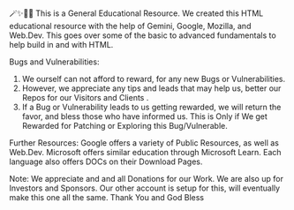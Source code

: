  🪄✨🫴🔥 This is a General Educational Resource. We created this HTML educational resource with the help of Gemini, Google, Mozilla, and Web.Dev. This goes over some of the basic to advanced fundamentals to help build in and with HTML.

Bugs and Vulnerabilities:
  1. We ourself can not afford to reward, for any new Bugs or Vulnerabilities. 
  2. However, we appreciate any tips and leads that may help us, better our Repos for our Visitors and Clients .
  3. If a Bug or Vulnerability leads to us getting rewarded, we will return the favor, and bless those who have informed us. This is Only if We get Rewarded for Patching or Exploring this Bug/Vulnerable.
  

Further Resources: Google offers a variety of Public Resources, as well as Web.Dev. Microsoft offers similar education through Microsoft Learn. Each language also offers DOCs on their Download Pages. 


Note: We appreciate and and all Donations for our Work. We are also up for Investors and Sponsors. Our other account is setup for this, will eventually make this one all the same. Thank You and God Bless